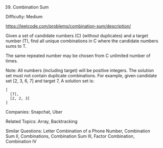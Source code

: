39. Combination Sum

Difficulty: Medium

https://leetcode.com/problems/combination-sum/description/

Given a set of candidate numbers (C) (without duplicates) and a target number (T), find all unique combinations in C where the candidate numbers sums to T.

The same repeated number may be chosen from C unlimited number of times.

Note:
All numbers (including target) will be positive integers.
The solution set must not contain duplicate combinations.
For example, given candidate set [2, 3, 6, 7] and target 7, 
A solution set is: 
```
[
  [7],
  [2, 2, 3]
]
```

Companies: Snapchat, Uber

Related Topics: Array, Backtracking

Similar Questions: Letter Combination of a Phone Number, Combination Sum II, Combinations, Combination Sum III, Factor Combination, Combination IV
